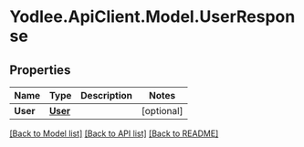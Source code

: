 # Yodlee.ApiClient.Model.UserResponse

## Properties

Name | Type | Description | Notes
------------ | ------------- | ------------- | -------------
**User** | [**User**](User.md) |  | [optional] 

[[Back to Model list]](../README.md#documentation-for-models) [[Back to API list]](../README.md#documentation-for-api-endpoints) [[Back to README]](../README.md)

